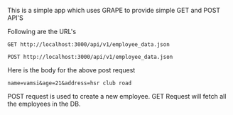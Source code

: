 This is a simple app which uses GRAPE to provide simple GET and POST API'S

Following are the URL's

`GET http://localhost:3000/api/v1/employee_data.json`

`POST http://localhost:3000/api/v1/employee_data.json`

Here is the body for the above post request
```
name=vamsi&age=21&address=hsr club road
```
POST request is used to create a new employee. GET Request will fetch all the employees in the DB.

